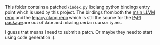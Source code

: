 This folder contains a patched `cindex.py` libclang python bindings entry point which is used by this project. The bindings from both the [main LLVM repo](https://github.com/llvm/llvm-project/tree/main/clang/bindings/python) and the [legacy clang repo](https://github.com/llvm-mirror/clang/tree/master/bindings/python) which is still the source for the [PyPI package](https://pypi.org/project/clang/) are out of date and missing certain cursor types.

I guess that means I need to submit a patch. Or maybe they need to start using code generation :).
